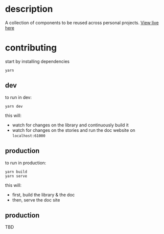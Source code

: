 # description

A collection of components to be reused across personal projects.
[View live here](https://e-krebs-react-library.vercel.app)

# contributing

start by installing dependencies
```
yarn
```

## dev

to run in dev:
```
yarn dev
```
this will:
- watch for changes on the library and continuously build it
- watch for changes on the stories and run the doc website on `localhost:61000`

## production

to run in production:
```
yarn build
yarn serve
```
this will:
- first, build the library & the doc
- then, serve the doc site

## production

TBD